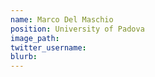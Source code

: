 ```yaml
---
name: Marco Del Maschio
position: University of Padova
image_path:
twitter_username:
blurb:
---
```

